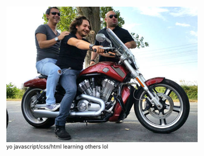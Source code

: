 ![](juratihells-kitchen-moto.jpg)
yo
javascript/css/html
learning others lol

<!---
literallychiurecs/literallychiurecs is a ✨ special ✨ repository because its `README.md` (this file) appears on your GitHub profile.
You can click the Preview link to take a look at your changes.
--->
